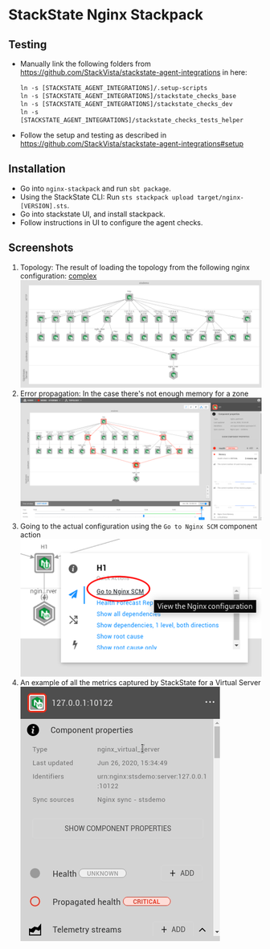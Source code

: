 # StackState Nginx Stackpack

## Testing
+ Manually link the following folders from https://github.com/StackVista/stackstate-agent-integrations in here:
  ```  
  ln -s [STACKSTATE_AGENT_INTEGRATIONS]/.setup-scripts
  ln -s [STACKSTATE_AGENT_INTEGRATIONS]/stackstate_checks_base
  ln -s [STACKSTATE_AGENT_INTEGRATIONS]/stackstate_checks_dev
  ln -s [STACKSTATE_AGENT_INTEGRATIONS]/stackstate_checks_tests_helper
  ```
+ Follow the setup and testing as described in https://github.com/StackVista/stackstate-agent-integrations#setup

## Installation
+ Go into `nginx-stackpack` and run `sbt package`.
+ Using the StackState CLI: Run `sts stackpack upload target/nginx-[VERSION].sts`.
+ Go into stackstate UI, and install stackpack.
+ Follow instructions in UI to configure the agent checks.

## Screenshots

1. Topology: The result of loading the topology from the following nginx configuration: [complex](nginx/tests/data/complex/nginx.conf)
![Topology](images/topology.png)
2. Error propagation: In the case there's not enough memory for a zone
![Error](images/error.png)
3. Going to the actual configuration using the `Go to Nginx SCM` component action
![ComponentAction](images/componentAction.png)
4. An example of all the metrics captured by StackState for a Virtual Server
![Metrics](images/metrics.gif)